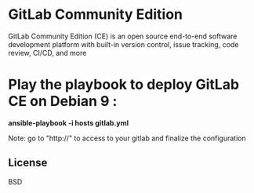 GitLab Community Edition 
========================

GitLab Community Edition (CE) is an open source end-to-end software development platform with built-in version control, issue tracking, code review, CI/CD, and more

# Play the playbook to deploy GitLab CE on Debian 9 :

**ansible-playbook -i hosts gitlab.yml**

Note: go to "http://<ip address of your vm>" to access to your gitlab and finalize the configuration

License
-------

BSD
